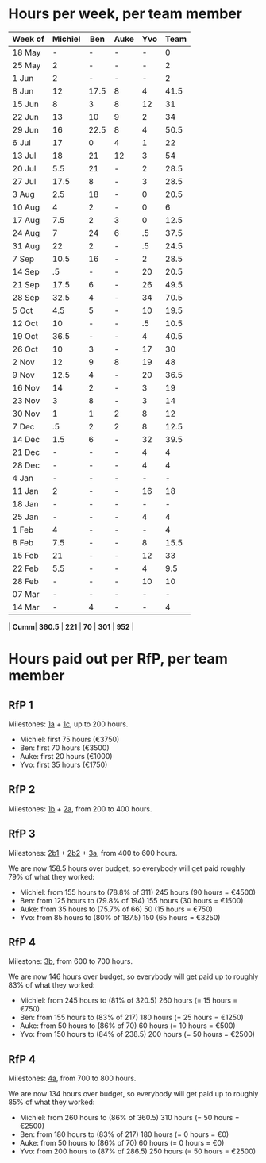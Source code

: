 # Hours per week, per team member

| Week of | Michiel | Ben  | Auke | Yvo  | Team |
|---------|---------|------|------|------|------|
| 18 May  |  -      |  -   |  -   |  -   |  0   |
| 25 May  |  2      |  -   |  -   |  -   |  2   |
|  1 Jun  |  2      |  -   |  -   |  -   |  2   |
|  8 Jun  | 12      | 17.5 |  8   |  4   | 41.5 |
| 15 Jun  |  8      |  3   |  8   | 12   | 31   |
| 22 Jun  | 13      | 10   |  9   |  2   | 34   |
| 29 Jun  | 16      | 22.5 |  8   |  4   | 50.5 |
|  6 Jul  | 17      |  0   |  4   |  1   | 22   |
| 13 Jul  | 18      | 21   | 12   |  3   | 54   |
| 20 Jul  |  5.5    | 21   |  -   |  2   | 28.5 |
| 27 Jul  | 17.5    |  8   |  -   |  3   | 28.5 |
|  3 Aug  |  2.5    | 18   |  -   |  0   | 20.5 |
| 10 Aug  |  4      |  2   |  -   |  0   |  6   |
| 17 Aug  |  7.5    |  2   |  3   |  0   | 12.5 |
| 24 Aug  |  7      |  24  |  6   |   .5 | 37.5 |
| 31 Aug  | 22      |   2  |  -   |   .5 | 24.5 |
|  7 Sep  | 10.5    |  16  |  -   |  2   | 28.5 |
| 14 Sep  |   .5    |  -   |  -   | 20   | 20.5 |
| 21 Sep  | 17.5    |  6   |  -   | 26   | 49.5 |
| 28 Sep  | 32.5    |  4   |  -   | 34   | 70.5 |
|  5 Oct  |  4.5    |  5   |  -   | 10   | 19.5 |
| 12 Oct  | 10      |  -   |  -   |   .5 | 10.5 |
| 19 Oct  | 36.5    |  -   |  -   |  4   | 40.5 |
| 26 Oct  | 10      |  3   |  -   | 17   | 30   |
|  2 Nov  | 12      |  9   |  8   | 19   | 48   |
|  9 Nov  | 12.5    |  4   |  -   | 20   | 36.5 |
| 16 Nov  | 14      |  2   |  -   |  3   | 19   |
| 23 Nov  |  3      |  8   |  -   |  3   | 14   |
| 30 Nov  |  1      |  1   |  2   |  8   | 12   |
| 7  Dec  |   .5    |  2   |  2   |  8   | 12.5 |
| 14 Dec  |  1.5    |  6   |  -   | 32   | 39.5 |
| 21 Dec  |    -    |  -   |  -   |  4   |  4   |
| 28 Dec  |    -    |  -   |  -   |  4   |  4   |
|  4 Jan  |    -    |  -   |  -   |  -   |  -   |
| 11 Jan  |    2    |  -   |  -   | 16   | 18   |
| 18 Jan  |    -    |  -   |  -   |  -   |  -   |
| 25 Jan  |    -    |  -   |  -   |  4   |  4   |
|  1 Feb  |    4    |  -   |  -   |  -   |  4   |
|  8 Feb  |    7.5  |  -   |  -   |  8   | 15.5 |
| 15 Feb  |   21    |  -   |  -   | 12   | 33   |
| 22 Feb  |    5.5  |  -   |  -   |  4   |  9.5 |
| 28 Feb  |   -     |  -   |  -   | 10   | 10   |
| 07 Mar  |   -     |  -   |  -   | -    | -    |
| 14 Mar  |   -     |  4   |  -   | -    |  4   |

| **Cumm**| **360.5** | **221** | **70**  | **301**  | **952** |

<!-- Michiel: 0+2+2+12+8+13+16+17+18+5.5+17.5+2.5+4+7.5+7+22+10.5+.5+17.5+32.5+4.5+10+36.5+10+12+12.5+14+3+1+.5+1.5+2+4+7.5+21+5.5=360.5 -->
<!-- Ben: 0+0+0+17.5+3+10+22.5+0+21+21+8+18+2+2+24+2+16+6+4+5+3+9+4+2+8+1+2+6+4=221 -->
<!-- Auke: 8+8+9+8+4+12+3+6+8+2+2=70 -->
<!-- Yvo: 0+0+0+4+12+2+4+1+3+2+3+.5+.5+2+20+26+34+10+.5+4+17+19+20+3+3+8+8+32+4+4+0+16+0+4+0+8+12+4+10=301 -->
<!-- Team: 0+2+2+41.5+31+34+50.5+22+54+28.5+28.5+20.5+6+12.5+37.5+24.5+28.5+20.5+49.5+70.5+19.5+10.5+40.5+30+48+36.5+19+14+12+12.5+39.5+4+4+0+18+0+4+4+15.5+33+9.5+10+4=952 -->
<!-- Bottom line: 360.5+217+70+301+4=952 -->

# Hours paid out per RfP, per team member

## RfP 1
Milestones: [1a](https://github.com/pdsinterop/project-admin/blob/master/milestones.md#1a-test-suite)
+
[1c](https://github.com/pdsinterop/project-admin/blob/master/milestones.md#1c-nextcloud-integration),
up to 200 hours.

* Michiel: first 75 hours (€3750)
* Ben: first 70 hours (€3500)
* Auke: first 20 hours (€1000)
* Yvo: first 35 hours (€1750)

## RfP 2
Milestones: [1b](https://github.com/pdsinterop/project-admin/blob/master/milestones.md#1b-standalone-php)
+
[2a](https://github.com/pdsinterop/project-admin/blob/master/milestones.md#2a-test-suite),
from 200 to 400 hours.

## RfP 3
Milestones:
[2b1](https://github.com/pdsinterop/project-admin/blob/master/milestones.md#2b1-standalone-php)
+
[2b2](https://github.com/pdsinterop/project-admin/blob/master/milestones.md#2b2-nextcloud-integration)
+
[3a](https://github.com/pdsinterop/project-admin/blob/master/milestones.md#3a-test-suite),
from 400 to 600 hours.

We are now 158.5 hours over budget, so everybody will get paid roughly 79% of what they worked:

* Michiel: from 155 hours to (78.8% of 311) 245 hours (90 hours = €4500)
* Ben: from 125 hours to (79.8% of 194) 155 hours (30 hours = €1500)
* Auke: from 35 hours to (75.7% of 66) 50 (15 hours = €750)
* Yvo: from 85 hours to (80% of 187.5) 150 (65 hours = €3250)

## RfP 4
Milestone: [3b](https://github.com/pdsinterop/project-admin/blob/master/milestones.md#3b1-standalone-php),
from 600 to 700 hours.

We are now 146 hours over budget, so everybody will get paid up to roughly 83% of what they worked:

* Michiel: from 245 hours to (81% of 320.5) 260 hours (= 15 hours = €750)
* Ben: from 155 hours to (83% of 217) 180 hours (= 25 hours = €1250)
* Auke: from 50 hours to (86% of 70) 60 hours (= 10 hours = €500)
* Yvo: from 150 hours to (84% of 238.5) 200 hours (= 50 hours = €2500)


## RfP 4
Milestones:
[4a](https://github.com/pdsinterop/project-admin/blob/master/milestones.md#4a-solid-app-launcher),
from 700 to 800 hours.

We are now 134 hours over budget, so everybody will get paid up to roughly 85% of what they worked:

* Michiel: from 260 hours to (86% of 360.5) 310 hours (= 50 hours = €2500)
* Ben: from 180 hours to (83% of 217) 180 hours (= 0 hours = €0)
* Auke: from 50 hours to (86% of 70) 60 hours (= 0 hours = €0)
* Yvo: from 200 hours to (87% of 286.5) 250 hours (= 50 hours = €2500)

